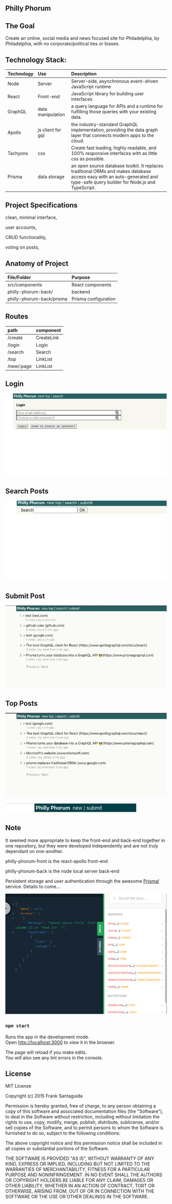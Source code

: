 ## Philly Phorum

## The Goal
Create an online, social media and news focused site for Philadelphia, by Philadelphia, with no corporate/political ties or biases.

## Technology Stack:


| Technology    	| Use           	  | Description     										  |
| :------------------|:-------------------| :----------------										  |
| Node 			| Server     | Server-side, asynchronous event-driven JavaScript runtime				  |
| React			| Front-end			  |	JavaScript library for building user interfaces            |
| GraphQL			| data manipulation			  |	a query language for APIs and a runtime for fulfilling those queries with your existing data.          |
| Apollo			| js client for gql			  |	the industry-standard GraphQL implementation, providing the data graph layer that connects modern apps to the cloud.          |
| Tachyons			| css			  |	Create fast loading, highly readable, and 100% responsive interfaces with as little css as possible.          |
| Prisma			| data storage			  |	an open source database toolkit. It replaces traditional ORMs and makes database access easy with an auto-generated and type-safe query builder for Node.js and TypeScript.          |


## Project Specifications

clean, minimal interface,

user accounts,

CRUD functionality,

voting on posts,

## Anatomy of Project


| File/Folder    	| Purpose           	  |
| :------------------|:-------------------|
| src/components	 			| React components     |
| philly-phorum-back/		 			| backend|
| philly-phorum-back/prisma		 			| Prisma configuration    |


## Routes
| path       |component|
| :------------------ |:-------------------         									  |
|/create |    CreateLink  |
|/login |    Login  |
|/search |    Search  |
|/top |    LinkList  |
|/new/:page |    LinkList  |

## Login
![Login](/login.gif)
## Search Posts
![Search Posts](/search.gif)
## Submit Post
![Submit Post](/submit.gif)
## Top Posts
![Top Posts](/top.gif)


![Navbar early design](https://github.com/fjs138/philly-phorum-front/blob/master/navbar.png)

## Note
It seemed more appropriate to keep the front-end and back-end together in one repository, but they were developed independently and are not truly dependant on one-another.

philly-phorum-front is the react-apollo front-end

philly-phorum-back is the node local server back-end

Persistent storage and user authentication through the awesome [Prisma!](https://www.prisma.io/) service. Details to come...


![GraphQL Playground screenshot](https://github.com/fjs138/philly-phorum-front/blob/master/gql-playground.png)


### `npm start`

Runs the app in the development mode.<br />
Open [http://localhost:3000](http://localhost:3000) to view it in the browser.

The page will reload if you make edits.<br />
You will also see any lint errors in the console.

## License
MIT License

Copyright (c) 2015 Frank Santaguida

Permission is hereby granted, free of charge, to any person obtaining a copy
of this software and associated documentation files (the "Software"), to deal
in the Software without restriction, including without limitation the rights
to use, copy, modify, merge, publish, distribute, sublicense, and/or sell
copies of the Software, and to permit persons to whom the Software is
furnished to do so, subject to the following conditions:

The above copyright notice and this permission notice shall be included in all
copies or substantial portions of the Software.

THE SOFTWARE IS PROVIDED "AS IS", WITHOUT WARRANTY OF ANY KIND, EXPRESS OR
IMPLIED, INCLUDING BUT NOT LIMITED TO THE WARRANTIES OF MERCHANTABILITY,
FITNESS FOR A PARTICULAR PURPOSE AND NONINFRINGEMENT. IN NO EVENT SHALL THE
AUTHORS OR COPYRIGHT HOLDERS BE LIABLE FOR ANY CLAIM, DAMAGES OR OTHER
LIABILITY, WHETHER IN AN ACTION OF CONTRACT, TORT OR OTHERWISE, ARISING FROM,
OUT OF OR IN CONNECTION WITH THE SOFTWARE OR THE USE OR OTHER DEALINGS IN THE
SOFTWARE.